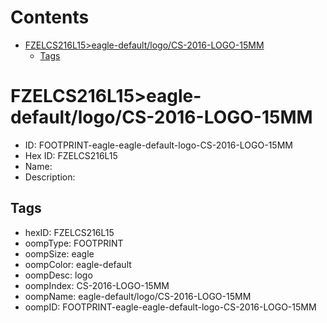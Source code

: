 



Contents
========

* [FZELCS216L15>eagle-default/logo/CS-2016-LOGO-15MM](#fzelcs216l15eagle-defaultlogocs-2016-logo-15mm)
	* [Tags](#tags)

# FZELCS216L15>eagle-default/logo/CS-2016-LOGO-15MM

- ID: FOOTPRINT-eagle-eagle-default-logo-CS-2016-LOGO-15MM
- Hex ID: FZELCS216L15
- Name: 
- Description: 

## Tags

- hexID: FZELCS216L15
- oompType: FOOTPRINT
- oompSize: eagle
- oompColor: eagle-default
- oompDesc: logo
- oompIndex: CS-2016-LOGO-15MM
- oompName: eagle-default/logo/CS-2016-LOGO-15MM
- oompID: FOOTPRINT-eagle-eagle-default-logo-CS-2016-LOGO-15MM
